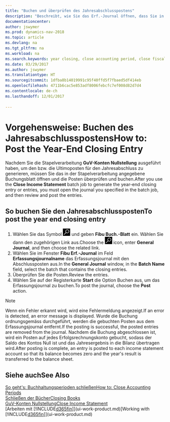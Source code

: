 ```yaml
---
title: "Buchen und überprüfen des Jahresabschlusspostens"
description: "Beschreibt, wie Sie das Erf.-Journal öffnen, dass Sie in der Stapelverarbeitung \"Jahresabschluss\" definiert haben und dann den Jahresabschlusseintrag überprüfen und buchen."
documentationcenter: 
author: jswymer
ms.prod: dynamics-nav-2018
ms.topic: article
ms.devlang: na
ms.tgt_pltfrm: na
ms.workload: na
ms.search.keywords: year closing, close accounting period, close fiscal year, bank account detailed trial balance
ms.date: 03/29/2017
ms.author: jswymer
ms.translationtype: HT
ms.sourcegitcommit: 1dfba8b14019991c95f40ffd5f7fbaed5df414eb
ms.openlocfilehash: 4711b6cac5e853adf8006febcfc7ef008d82d7d4
ms.contentlocale: de-ch
ms.lasthandoff: 12/01/2017

---
```

# <a name="how-to-post-the-year-end-closing-entry"></a><span data-ttu-id="0675e-103">Vorgehensweise: Buchen des Jahresabschlusspostens</span><span class="sxs-lookup"><span data-stu-id="0675e-103">How to: Post the Year-End Closing Entry</span></span>
<span data-ttu-id="0675e-104">Nachdem Sie die Stapelverarbeitung **GuV-Konten Nullstellung** ausgeführt haben, um den bzw. die Ultimoposten für den Jahresabschluss zu generieren, müssen Sie das in der Stapelverarbeitung angegebene Buchungsblatt öffnen und die Posten überprüfen und buchen.</span><span class="sxs-lookup"><span data-stu-id="0675e-104">After you use the **Close Income Statement** batch job to generate the year-end closing entry or entries, you must open the journal you specified in the batch job, and then review and post the entries.</span></span>

## <a name="to-post-the-year-end-closing-entry"></a><span data-ttu-id="0675e-105">So buchen Sie den Jahresabschlussposten</span><span class="sxs-lookup"><span data-stu-id="0675e-105">To post the year end closing entry</span></span>
1. <span data-ttu-id="0675e-106">Wählen Sie das Symbol ![Nach Seite oder Bericht suchen](media/ui-search/search_small.png "Nach Seite ober Bericht suchen") und geben **Fibu Buch.-Blatt** ein. Wählen Sie dann den zugehörigen Link aus.</span><span class="sxs-lookup"><span data-stu-id="0675e-106">Choose the ![Search for Page or Report](media/ui-search/search_small.png "Search for Page or Report icon") icon, enter **General Journal**, and then choose the related link.</span></span>
2. <span data-ttu-id="0675e-107">Wählen Sie im Fenster **Fibu Erf.-Journal** im Feld **Erfassungsjournalname** das Erfassungsjournal mit den Abschlussposten aus.</span><span class="sxs-lookup"><span data-stu-id="0675e-107">In the **General Journal** window, in the **Batch Name** field, select the batch that contains the closing entries.</span></span>
3. <span data-ttu-id="0675e-108">Überprüfen Sie die Posten.</span><span class="sxs-lookup"><span data-stu-id="0675e-108">Review the entries.</span></span>
4. <span data-ttu-id="0675e-109">Wählen Sie auf der Registerkarte **Start** die Option Buchen aus, um das Erfassungsjournal zu buchen.</span><span class="sxs-lookup"><span data-stu-id="0675e-109">To post the journal, choose the **Post** action.</span></span>

> [!NOTE]  
>   <span data-ttu-id="0675e-110">Wenn ein Fehler erkannt wird, wird eine Fehlermeldung angezeigt.</span><span class="sxs-lookup"><span data-stu-id="0675e-110">If an error is detected, an error message is displayed.</span></span> <span data-ttu-id="0675e-111">Wurde die Buchung ordnungsgemäss durchgeführt, werden die gebuchten Posten aus dem Erfassungsjournal entfernt.</span><span class="sxs-lookup"><span data-stu-id="0675e-111">If the posting is successful, the posted entries are removed from the journal.</span></span> <span data-ttu-id="0675e-112">Nachdem die Buchung abgeschlossen ist, wird ein Posten auf jedes Erfolgsrechnungskonto gebucht, sodass der Saldo des Kontos Null ist und das Jahresergebnis in die Bilanz übertragen wird.</span><span class="sxs-lookup"><span data-stu-id="0675e-112">After posting is complete, an entry is posted to each income statement account so that its balance becomes zero and the year's result is transferred to the balance sheet.</span></span>

## <a name="see-also"></a><span data-ttu-id="0675e-113">Siehe auch</span><span class="sxs-lookup"><span data-stu-id="0675e-113">See Also</span></span>
[<span data-ttu-id="0675e-114">So geht's: Buchhaltungsperioden schließen</span><span class="sxs-lookup"><span data-stu-id="0675e-114">How to: Close Accounting Periods</span></span>](year-close-account-periods.md)  
[<span data-ttu-id="0675e-115">Schließen der Bücher</span><span class="sxs-lookup"><span data-stu-id="0675e-115">Closing Books</span></span>](year-close-books.md)  
[<span data-ttu-id="0675e-116">GuV-Konten Nullstellung</span><span class="sxs-lookup"><span data-stu-id="0675e-116">Close Income Statement</span></span>](year-close-income-statement.md)  
<span data-ttu-id="0675e-117">[Arbeiten mit [!INCLUDE[d365fin](includes/d365fin_md.md)]](ui-work-product.md)</span><span class="sxs-lookup"><span data-stu-id="0675e-117">[Working with [!INCLUDE[d365fin](includes/d365fin_md.md)]](ui-work-product.md)</span></span>

